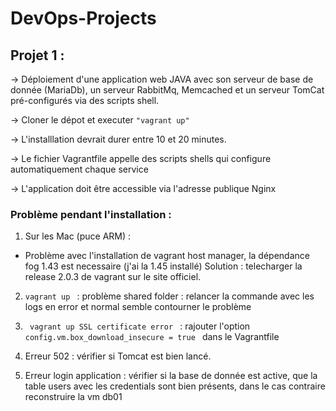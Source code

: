 # DevOps-Projects




## Projet  1 :




-> Déploiement d'une application web JAVA avec son serveur de base de donnée (MariaDb), un serveur RabbitMq, Memcached et un serveur TomCat pré-configurés via des scripts shell.

-> Cloner le dépot et executer <code>"vagrant up"</code> 

-> L'installlation devrait durer entre 10 et 20 minutes.

-> Le fichier Vagrantfile appelle des scripts shells qui configure automatiquement chaque service

-> L'application doit être accessible via l'adresse publique Nginx




### Problème pendant l'installation :

1) Sur les Mac (puce ARM) : 

- Problème avec l'installation de vagrant host manager, la dépendance fog 1.43 est necessaire (j'ai la 1.45 installé)
Solution : telecharger la release 2.0.3 de vagrant sur le site officiel.

2) <code>vagrant up </code> : problème shared folder : relancer la commande avec les logs en error et normal semble contourner le problème

3) <code> vagrant up SSL certificate error </code> :   rajouter l'option <code> config.vm.box_download_insecure = true </code> dans le Vagrantfile

3) Erreur 502 : vérifier si Tomcat est bien lancé.

4) Erreur login application : vérifier si la base de donnée est active, que la table users avec les credentials sont bien présents, dans le cas contraire reconstruire la vm db01

